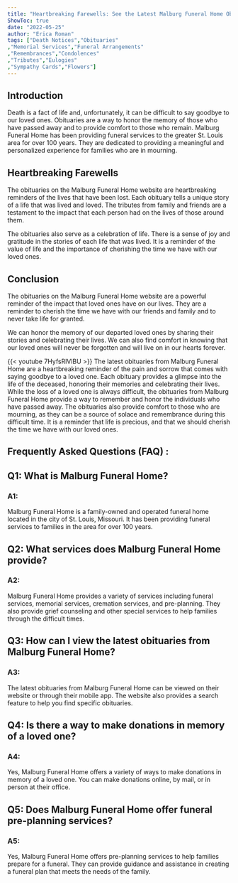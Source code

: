 ```yaml
---
title: "Heartbreaking Farewells: See the Latest Malburg Funeral Home Obituaries"
ShowToc: true 
date: "2022-05-25"
author: "Erica Roman" 
tags: ["Death Notices","Obituaries" 
,"Memorial Services","Funeral Arrangements" 
,"Remembrances","Condolences" 
,"Tributes","Eulogies" 
,"Sympathy Cards","Flowers"]
---
```

## Introduction

Death is a fact of life and, unfortunately, it can be difficult to say goodbye to our loved ones. Obituaries are a way to honor the memory of those who have passed away and to provide comfort to those who remain. Malburg Funeral Home has been providing funeral services to the greater St. Louis area for over 100 years. They are dedicated to providing a meaningful and personalized experience for families who are in mourning. 

## Heartbreaking Farewells

The obituaries on the Malburg Funeral Home website are heartbreaking reminders of the lives that have been lost. Each obituary tells a unique story of a life that was lived and loved. The tributes from family and friends are a testament to the impact that each person had on the lives of those around them. 

The obituaries also serve as a celebration of life. There is a sense of joy and gratitude in the stories of each life that was lived. It is a reminder of the value of life and the importance of cherishing the time we have with our loved ones. 

## Conclusion

The obituaries on the Malburg Funeral Home website are a powerful reminder of the impact that loved ones have on our lives. They are a reminder to cherish the time we have with our friends and family and to never take life for granted. 

We can honor the memory of our departed loved ones by sharing their stories and celebrating their lives. We can also find comfort in knowing that our loved ones will never be forgotten and will live on in our hearts forever.

{{< youtube 7HyfsRlVlBU >}} 
The latest obituaries from Malburg Funeral Home are a heartbreaking reminder of the pain and sorrow that comes with saying goodbye to a loved one. Each obituary provides a glimpse into the life of the deceased, honoring their memories and celebrating their lives. While the loss of a loved one is always difficult, the obituaries from Malburg Funeral Home provide a way to remember and honor the individuals who have passed away. The obituaries also provide comfort to those who are mourning, as they can be a source of solace and remembrance during this difficult time. It is a reminder that life is precious, and that we should cherish the time we have with our loved ones.

## Frequently Asked Questions (FAQ) :
<h2>Q1: What is Malburg Funeral Home?</h2>

<h3>A1:</h3>
Malburg Funeral Home is a family-owned and operated funeral home located in the city of St. Louis, Missouri. It has been providing funeral services to families in the area for over 100 years.

<h2>Q2: What services does Malburg Funeral Home provide?</h2>

<h3>A2:</h3>
Malburg Funeral Home provides a variety of services including funeral services, memorial services, cremation services, and pre-planning. They also provide grief counseling and other special services to help families through the difficult times.

<h2>Q3: How can I view the latest obituaries from Malburg Funeral Home?</h2>

<h3>A3:</h3>
The latest obituaries from Malburg Funeral Home can be viewed on their website or through their mobile app. The website also provides a search feature to help you find specific obituaries.

<h2>Q4: Is there a way to make donations in memory of a loved one?</h2>

<h3>A4:</h3>
Yes, Malburg Funeral Home offers a variety of ways to make donations in memory of a loved one. You can make donations online, by mail, or in person at their office.

<h2>Q5: Does Malburg Funeral Home offer funeral pre-planning services?</h2>

<h3>A5:</h3>
Yes, Malburg Funeral Home offers pre-planning services to help families prepare for a funeral. They can provide guidance and assistance in creating a funeral plan that meets the needs of the family.



